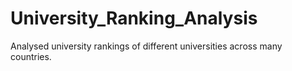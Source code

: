 # University_Ranking_Analysis
Analysed university rankings of different universities across many countries.
